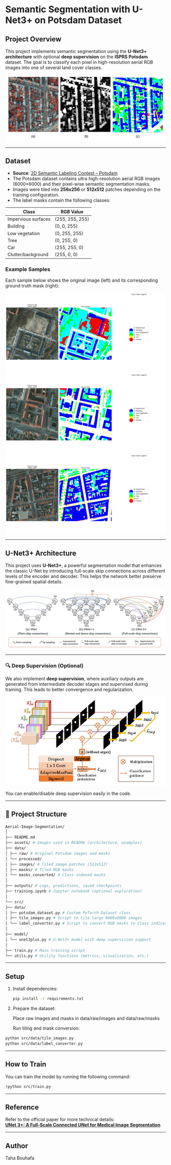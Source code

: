 # Semantic Segmentation with U-Net3+ on Potsdam Dataset

## Project Overview

This project implements semantic segmentation using the **U-Net3+ architecture** with optional **deep supervision** on the **ISPRS Potsdam** dataset. The goal is to classify each pixel in high-resolution aerial RGB images into one of several land cover classes.

![Potsdam Overview](https://github.com/Taha-bouhafa1/Aerial-Image-Segmentation/blob/main/assets/potsdam.png)

---

## Dataset

- **Source**: [2D Semantic Labeling Contest – Potsdam](https://www.isprs.org/education/benchmarks/UrbanSemLab/2d-sem-label-potsdam.aspx)
- The Potsdam dataset contains ultra high-resolution aerial RGB images (6000×6000) and their pixel-wise semantic segmentation masks.
- Images were tiled into **256x256** or **512x512** patches depending on the training configuration.
- The label masks contain the following classes:

| Class               | RGB Value         |
|---------------------|-------------------|
| Impervious surfaces | (255, 255, 255)   |
| Building            | (0, 0, 255)       |
| Low vegetation      | (0, 255, 255)     |
| Tree                | (0, 255, 0)       |
| Car                 | (255, 255, 0)     |
| Clutter/background  | (255, 0, 0)       |

### Example Samples

Each sample below shows the original image (left) and its corresponding ground truth mask (right):

![Image1](https://github.com/Taha-bouhafa1/Aerial-Image-Segmentation/blob/main/assets/image1.jpg)  
![Image2](https://github.com/Taha-bouhafa1/Aerial-Image-Segmentation/blob/main/assets/image2.jpg)  
![Image3](https://github.com/Taha-bouhafa1/Aerial-Image-Segmentation/blob/main/assets/image3.jpg)  

---

## U-Net3+ Architecture

This project uses **U-Net3+**, a powerful segmentation model that enhances the classic U-Net by introducing full-scale skip connections across different levels of the encoder and decoder. This helps the network better preserve fine-grained spatial details.

![U-Net3+ Architecture](https://github.com/Taha-bouhafa1/Aerial-Image-Segmentation/blob/main/assets/unet3%2B.png)

---

### 🔍 Deep Supervision (Optional)

We also implement **deep supervision**, where auxiliary outputs are generated from intermediate decoder stages and supervised during training. This leads to better convergence and regularization.

![Deep Supervision](https://github.com/Taha-bouhafa1/Aerial-Image-Segmentation/blob/main/assets/Deep%20Supervision.png)

You can enable/disable deep supervision easily in the code.

---

## 📁 Project Structure

```bash
Aerial-Image-Segmentation/
│
├── README.md
├── assets/ # Images used in README (architecture, examples)
├── data/
│ ├── raw/ # Original Potsdam images and masks
│ └── processed/
│ ├── images/ # Tiled image patches (512x512)
│ ├── masks/ # Tiled RGB masks
│ └── masks_converted/ # Class-indexed masks
│
├── outputs/ # Logs, predictions, saved checkpoints
├── training.ipynb # Jupyter notebook (optional exploration)
│
└── src/
├── data/
│ ├── potsdam_dataset.py # Custom PyTorch Dataset class
│ ├── tile_images.py # Script to tile large 6000x6000 images
│ └── label_converter.py # Script to convert RGB masks to class indices
│
├── model/
│ └── unet3plus.py # U-Net3+ model with deep supervision support
│
├── train.py # Main training script
└── utils.py # Utility functions (metrics, visualization, etc.)

```


---

## Setup

1. Install dependencies:
   ```bash
   pip install -r requirements.txt
2. Prepare the dataset:

   Place raw images and masks in data/raw/images and data/raw/masks

   Run tiling and mask conversion:
   
```bash
python src/data/tile_images.py
python src/data/label_converter.py
```
---

##  How to Train

You can train the model by running the following command:

```bash
!python src/train.py
```
---

##  Reference

Refer to the official paper for more technical details:  
[**UNet 3+: A Full-Scale Connected UNet for Medical Image Segmentation**](https://arxiv.org/pdf/2004.08790)  

---
## Author
Taha Bouhafa
